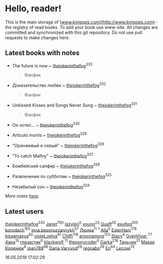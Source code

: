 # Hello, reader!
This is the main storage of [www.knigopis.com](http://www.knigopis.com) - the registry of read books.
To add your book use www-site. All changes are committed and synchronized with this git repository.
Do not use pull requests to make changes here.


## Latest books with notes
* The future is now ~ [thejokerinthefog](users/317/317244423-vkontakte)<sup>333</sup>
    > Фанфик

* Доказательство любви ~ [thejokerinthefog](users/317/317244423-vkontakte)<sup>332</sup>
    > Фанфик

* Unkissed Kisses and Songs Never Sung ~ [thejokerinthefog](users/317/317244423-vkontakte)<sup>331</sup>
    > Фанфик

* Он хотел... ~ [thejokerinthefog](users/317/317244423-vkontakte)<sup>330</sup>

* Articulo mortis ~ [thejokerinthefog](users/317/317244423-vkontakte)<sup>329</sup>

* "Оранжевый и серый" ~ [thejokerinthefog](users/317/317244423-vkontakte)<sup>328</sup>

* "To catch Malfoy" ~ [thejokerinthefog](users/317/317244423-vkontakte)<sup>327</sup>

* Бомбейский сапфир ~ [thejokerinthefog](users/317/317244423-vkontakte)<sup>326</sup>

* Развлечения по субботам ~ [thejokerinthefog](users/317/317244423-vkontakte)<sup>325</sup>

* Незабытый сон ~ [thejokerinthefog](users/317/317244423-vkontakte)<sup>324</sup>


_More notes [here](latest_books_with_notes.md)._


## Latest users
[thejokerinthefog](users/317/317244423-vkontakte)<sup>333</sup> 
[Janet](users/108/108113656204404967440-google)<sup>700</sup> 
[lazyleo](users/116/116845519572391639637-google)<sup>0</sup> 
[youno](users/302/302928912-vkontakte)<sup>23</sup> 
[Quaff](users/122/12267158-vkontakte)<sup>35</sup> 
[exulted](users/100/100599204551896265722-google)<sup>105</sup> 
[borodach](users/157/15706320-vkontakte)<sup>165</sup> 
[inna.besprozvannykh](users/733/73323849-yandex)<sup>57</sup> 
[Людка](users/111/111038749-vkontakte)<sup>11</sup> 
[](users/114/114792281744850455512-google)<sup>1</sup> 
[Alla](users/103/103352250712959229257-google)<sup>0</sup> 
[EsterHani](users/305/30558181-vkontakte)<sup>178</sup> 
[kissamasya](users/684/68439978-vkontakte)<sup>60</sup> 
[violet_velva](users/116/116961712580551399099-google)<sup>61</sup> 
[Chiffi](users/105/105831994080785626680-google)<sup>118</sup> 
[anvonamore](users/595/5957175-vkontakte)<sup>123</sup> 
[Stacy](users/309/30902475-vkontakte)<sup>4</sup> 
[GvenVivar ](users/158/158266434925901-facebook)<sup>77</sup> 
[4apa](users/117/117392596378069249667-google)<sup>15</sup> 
[глазастик](users/115/115257673890455357280-google)<sup>0</sup> 
[blackwolf ](users/236/236639644-vkontakte)<sup>11</sup> 
[theponycoder](users/195/195144442-vkontakte)<sup>0</sup> 
[Garka](users/115/115753719718250012620-google)<sup>218</sup> 
[Таньчик](users/209/2096581563762610-facebook)<sup>21</sup> 
[Макар Коренюк](users/126/126368737-vkontakte)<sup>6</sup> 
[joan789](users/240/2401650-vkontakte)<sup>98</sup> 
[Daria Varyvod](users/829/829893410524253-facebook)<sup>29</sup> 
[regnabo](users/870/870059322-yandex)<sup>29</sup> 
[En](users/333/333646551-vkontakte)<sup>64</sup> 
[Lecowi](users/521/521873425-vkontakte)<sup>13</sup> 


_16.05.2019 17:02:29_
